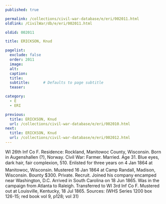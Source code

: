 ```yaml
---
published: true

permalink: /collections/civil-war-database/e/eri/002011.html
oldlink: /CivilWar/db/e/eri/002011.html

oldid: 002011

title: ERICKSON, Knud

pagelist:
  exclude: false
  order: 2011
  image: 
  alt:
  caption:
  title:
  subtitle:      # Defaults to page subtitle
  teaser:

category: 
  - E 
  - ERI

previous:
  title: ERICKSON, Knud
  url: /collections/civil-war-database/e/eri/002010.html  
next:
  title: ERICKSON, Knud
  url: /collections/civil-war-database/e/eri/002012.html   
---
```

WI 26th Inf Co F. Residence: Rockland, Manitowoc County, Wisconsin. Born in Augenshallen (?), Norway. Civil War: Farmer. Married. Age 31. Blue eyes, dark hair, fair complexion, 5&#146;10&#148;. Enlisted for three years on 4 Jan 1864 at Manitowoc, Wisconsin. Mustered 16 Jan 1864 at Camp Randall, Madison, Wisconsin. Bounty $300. Private. Recruit. Joined his company encamped near Washington, D.C. Arrived in South Carolina on 18 Jun 1865. Was in the campaign from Atlanta to Raleigh. Transferred to WI 3rd Inf Co F. Mustered out at Louisville, Kentucky, 18 Jul 1865. Sources: (WHS Series 1200 box 126-15; red book vol 9, p128; vol 31)